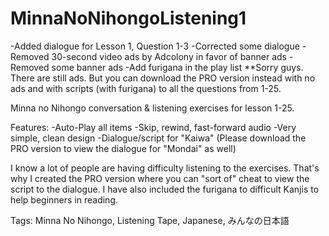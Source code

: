 # MinnaNoNihongoListening1

-Added dialogue for Lesson 1, Question 1-3
-Corrected some dialogue
-Removed 30-second video ads by Adcolony in favor of banner ads
-Removed some banner ads
-Add furigana in the play list
**Sorry guys. There are still ads. But you can download the PRO version instead with no ads and with scripts (with furigana) to all the questions from 1-25.

Minna no Nihongo conversation & listening exercises for lesson 1-25.

Features:
-Auto-Play all items
-Skip, rewind, fast-forward audio
-Very simple, clean design
-Dialogue/script for "Kaiwa" (Please download the PRO version to view the dialogue for "Mondai" as well)

I know a lot of people are having difficulty listening to the exercises. That's why I created the PRO version where you can "sort of" cheat to view the script to the dialogue. I have also included the furigana to difficult Kanjis to help beginners in reading.

Tags: Minna No Nihongo, Listening Tape, Japanese, みんなの日本語
